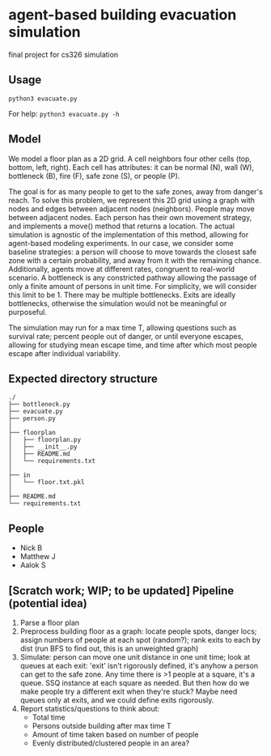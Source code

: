 # agent-based building evacuation simulation

final project for cs326 simulation


Usage
---
`python3 evacuate.py`

For help: `python3 evacuate.py -h`


Model
---
We model a floor plan as a 2D grid. A cell neighbors four other cells (top, bottom, left, right).
Each cell has attributes: it can be normal (N), wall (W), bottleneck (B), fire (F), safe zone (S), or people (P).

The goal is for as many people to get to the safe zones, away from danger's reach. 
To solve this problem, we represent this 2D grid using a graph with nodes and edges between adjacent nodes (neighbors). 
People may move between adjacent nodes. Each person has their own movement strategy, and implements a move() method that
returns a location. The actual simulation is agnostic of the implementation of this method, allowing for agent-based
modeling experiments. In our case, we consider some baseline strategies: a person will choose to move towards the closest safe
zone with a certain probability, and away from it with the remaining chance. Additionally, agents move at different rates,
congruent to real-world scenario.
A bottleneck is any constricted pathway allowing the passage of only a finite amount of persons in unit time. 
For simplicity, we will consider this limit to be 1. There may be multiple bottlenecks. Exits are ideally bottlenecks, 
otherwise the simulation would not be meaningful or purposeful.

The simulation may run for a max time T, allowing questions such as survival rate; percent people out of danger, 
or until everyone escapes, allowing for studying mean escape time, and time after which most people escape after individual
variability.


Expected directory structure
---
```
./
├── bottleneck.py
├── evacuate.py
├── person.py
│
├── floorplan
│   ├── floorplan.py
│   ├── __init__.py
│   ├── README.md
│   └── requirements.txt
│
├── in
│   └── floor.txt.pkl
│
├── README.md
└── requirements.txt
```


People
---
- Nick B
- Matthew J
- Aalok S



[Scratch work; WIP; to be updated] Pipeline (potential idea)
---
1. Parse a floor plan
2. Preprocess building floor as a graph: locate people spots, danger locs;
    assign numbers of people at each spot (random?); rank exits to each by dist
    (run BFS to find out, this is an unweighted graph) 
3. Simulate: person can move one unit distance in one unit time; look at queues
     at each exit: 'exit' isn't rigorously defined, it's anyhow a person can get
     to the safe zone. Any time there is >1 people at a square, it's a queue.
    SSQ instance at each square as needed. But then how do we make people try
     a different exit when they're stuck? Maybe need queues only at exits, and 
     we could define exits rigorously.
4. Report statistics/questions to think about:
    - Total time
    - Persons outside building after max time T
    - Amount of time taken based on number of people
    - Evenly distributed/clustered people in an area? 
